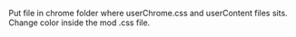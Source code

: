Put file in chrome folder where userChrome.css and userContent files sits.
Change color inside the mod .css file.
